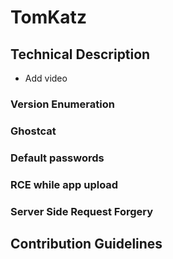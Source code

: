 # TomKatz

## Technical Description
- Add video

### Version Enumeration

### Ghostcat

### Default passwords

### RCE while app upload

### Server Side Request Forgery

## Contribution Guidelines